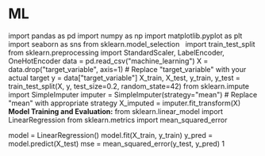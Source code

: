 # ML
import pandas as pd
import numpy as np
import matplotlib.pyplot as plt
import seaborn as sns
from sklearn.model_selection   
 import train_test_split
from sklearn.preprocessing import StandardScaler, LabelEncoder, OneHotEncoder
data = pd.read_csv("machine_learning")
X = data.drop("target_variable", axis=1)  # Replace "target_variable" with your actual target
y = data["target_variable"]
X_train, X_test, y_train, y_test = train_test_split(X, y, test_size=0.2, random_state=42)
from sklearn.impute import SimpleImputer
imputer = SimpleImputer(strategy="mean")  # Replace "mean" with appropriate strategy
X_imputed = imputer.fit_transform(X)
**Model Training and Evaluation:**
from sklearn.linear_model import LinearRegression
from sklearn.metrics import mean_squared_error

model = LinearRegression()
model.fit(X_train, y_train)
y_pred = model.predict(X_test)
mse = mean_squared_error(y_test, y_pred) 1  
